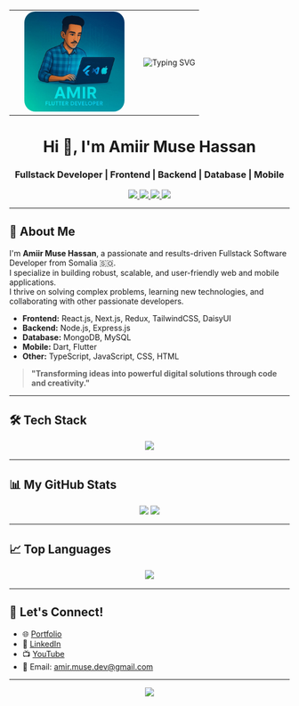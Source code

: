 <p align="center">
  <table width="100%">
    <tr>
      <td width="220" align="center">
        <img src="Media.jpg" width="180" alt="Amiir Muse Hassan" style="border-radius:20px;" />
      </td>
      <td align="center">
        <img src="https://readme-typing-svg.demolab.com?font=Fira+Code&size=30&pause=1000&color=36BCF7&center=true&vCenter=true&width=900&lines=Hi+%F0%9F%91%8B%2C+I'm+Amiir+Muse+Hassan;Fullstack+Developer;Frontend+%7C+Backend+%7C+Database+%7C+Mobile" alt="Typing SVG" />
      </td>
    </tr>
  </table>
</p>

<h1 align="center">Hi 👋, I'm Amiir Muse Hassan</h1>
<h3 align="center">Fullstack Developer | Frontend | Backend | Database | Mobile</h3>

<p align="center">
  <a href="https://github.com/ENG-AMIIR-MUSE">
    <img src="https://img.shields.io/github/followers/ENG-AMIIR-MUSE?label=Follow&style=social" />
  </a>
  <a href="mailto:amir.muse.dev@gmail.com">
    <img src="https://img.shields.io/badge/Email-D14836?style=flat&logo=gmail&logoColor=white" />
  </a>
  <a href="https://www.linkedin.com/in/eng-amiir">
    <img src="https://img.shields.io/badge/LinkedIn-blue?style=flat&logo=linkedin" />
  </a>
  <a href="https://web-portfolio-flax-five.vercel.app/">
    <img src="https://img.shields.io/badge/Portfolio-36BCF7?style=flat&logo=vercel&logoColor=white" />
  </a>
</p>

---

## 🚀 About Me

I'm **Amiir Muse Hassan**, a passionate and results-driven Fullstack Software Developer from Somalia 🇸🇴.  
I specialize in building robust, scalable, and user-friendly web and mobile applications.  
I thrive on solving complex problems, learning new technologies, and collaborating with other passionate developers.

- **Frontend:** React.js, Next.js, Redux, TailwindCSS, DaisyUI
- **Backend:** Node.js, Express.js
- **Database:** MongoDB, MySQL
- **Mobile:** Dart, Flutter
- **Other:** TypeScript, JavaScript, CSS, HTML

> **"Transforming ideas into powerful digital solutions through code and creativity."**

---

## 🛠️ Tech Stack

<p align="center">
  <img src="https://skillicons.dev/icons?i=js,ts,dart,flutter,react,nextjs,redux,nodejs,express,mongodb,mysql,html,css,tailwind,git,github,vscode" />
</p>

---

## 📊 My GitHub Stats

<p align="center">
  <img src="https://github-readme-stats.vercel.app/api?username=ENG-AMIIR-MUSE&show_icons=true&theme=radical" height="180"/>
  <img src="https://github-readme-streak-stats.herokuapp.com/?user=ENG-AMIIR-MUSE&theme=radical" height="180"/>
</p>

---

## 📈 Top Languages

<p align="center">
  <img src="https://github-readme-stats.vercel.app/api/top-langs/?username=ENG-AMIIR-MUSE&layout=compact&theme=radical" height="150"/>
</p>

---

## 📣 Let's Connect!

- 🌐 [Portfolio](https://web-portfolio-flax-five.vercel.app/)
- 💼 [LinkedIn](https://www.linkedin.com/in/eng-amiir)
- 📺 [YouTube](https://www.youtube.com/channel/UCVMxqJ-BBVfhDpn_LEvnQ)
- 📧 Email: amir.muse.dev@gmail.com

---

<p align="center">
  <img src="https://capsule-render.vercel.app/api?type=waving&color=36BCF7&height=100&section=footer"/>
</p>
